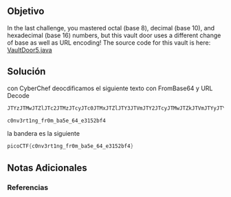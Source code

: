 
## Objetivo 
In the last challenge, you mastered octal (base 8), decimal (base 10), and hexadecimal (base 16) numbers, but this vault door uses a different change of base as well as URL encoding! The source code for this vault is here: [VaultDoor5.java](https://jupiter.challenges.picoctf.org/static/d31ce4356bdfd15d33a9af7e35ab4d0a/VaultDoor5.java)

## Solución  

con CyberChef deocdificamos el siguiente texto con FromBase64 y URL Decode
```java
JTYzJTMwJTZlJTc2JTMzJTcyJTc0JTMxJTZlJTY3JTVmJTY2JTcyJTMwJTZkJTVmJTYyJTYxJTM1JTY1JTVmJTM2JTM0JTVmJTY1JTMzJTMxJTM1JTMyJTYyJTY2JTM0

c0nv3rt1ng_fr0m_ba5e_64_e3152bf4

```

la bandera es la siguiente

```java 
picoCTF{c0nv3rt1ng_fr0m_ba5e_64_e3152bf4}
```
## Notas Adicionales 

### Referencias
